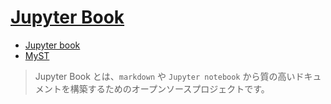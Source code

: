 # [Jupyter Book](https://jupyterbook.org/en/stable/intro.html)

- [Jupyter book](./mkjb.md)
- [MyST](./myst.md)

> Jupyter Book とは、`markdown` や `Jupyter notebook` から質の高いドキュメントを構築するためのオープンソースプロジェクトです。